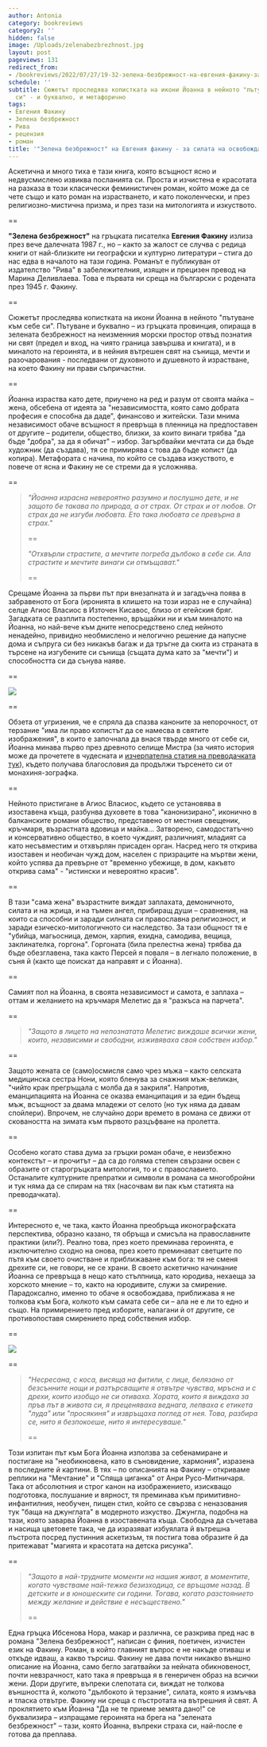 ```yaml
---
author: Antonia
category: bookreviews
category2: ''
hidden: false
image: /Uploads/zelenabezbrezhnost.jpg
layout: post
pageviews: 131
redirect_from:
- /bookreviews/2022/07/27/19-32-зелена-безбрежност-на-евгения-факину-за-силата-на-освобождаващата-се-жена
schedule: ''
subtitle: Сюжетът проследява копистката на икони Йоанна в нейното "пътуване към себе
  си" - и буквално, и метафорично
tags:
- Евгения Факину
- Зелена безбрежност
- Рива
- рецензия
- роман
title: '"Зелена безбрежност" на Евгения факину - за силата на освобождаващата се жена'
---
```


Аскетична и много тиха е тази книга, която всъщност ясно и недвусмислено извиква посланията си. Проста и изчистена е красотата на разказа в този класически феминистичен роман, който може да се чете също и като роман на израстването, и като поколенчески, и през религиозно-мистична призма, и през тази на митологията и изкуството. 

\==

**"Зелена безбрежност"** на гръцката писателка **Евгения Факину** излиза през вече далечната 1987 г., но – както за жалост се случва с редица книги от най-близките ни географски и културно литератури – стига до нас едва в началото на тази година. Романът е публикуван от издателство "Рива" в забележителния, изящен и прецизен превод на Марина Деливлаева. Това е първата ни среща на български с родената през 1945 г. Факину. 

\==

Сюжетът проследява копистката на икони Йоанна в нейното "пътуване към себе си". Пътуване и буквално – из гръцката провинция, опираща в зелената безбрежност на неизменния морски простор отвъд познатия ни свят (предел и вход, на чиято граница завършва и книгата), и в миналото на героинята, и в нейния вътрешен свят на сънища, мечти и разочарования - последвани от духовното и душевното й израстване, на което Факину ни прави съпричастни. 

\==

Йоанна израства като дете, приучено на ред и разум от своята майка – жена, обсебена от идеята за "независимостта, която само добрата професия е способна да даде", финансово и житейски. Тази мнима независимост обаче всъщност я превръща в пленница на предпоставен от другите – родители, общество, близки, за които винаги трябва "да бъде "добра", за да я обичат" – избор. Загърбвайки мечтата си да бъде художник (да създава), тя се примирява с това да бъде копист (да копира). Метафората с начина, по който се създава изкуството, е повече от ясна и Факину не се стреми да я усложнява.

\==

> *"Йоанна израсна невероятно разумно и послушно дете, и не защото бе такава по природа, а от страх. От страх и от любов. От страх да не изгуби любовта. Ето така любовта се превърна в страх."*
>
> \==
>
> *"Отхвърли страстите, а мечтите погреба дълбоко в себе си. Ала страстите и мечтите винаги си отмъщават."*
>
> \==

Срещаме Йоанна за първи път при внезапната ѝ и загадъчна поява в забравеното от Бога (иронията в клишето на този израз не е случайна) селце Агиос Власиос в Източен Кисавос, близо от егейския бряг. Загадката се разплита постепенно, връщайки ни и към миналото на Йоанна, но най-вече към дните непосредствено след нейното ненадейно, привидно необмислено и нелогично решение да напусне дома и съпруга си без никакъв багаж и да тръгне да скита из страната в търсене на изгубените си сънища (същата дума като за "мечти") и способността си да сънува наяве. 

\==

![](/Uploads/zelena_bezbrejnost-new-raztvor.jpg)

\==

Обзета от угризения, че е спряла да спазва каноните за непорочност, от терзание "има ли право копистът да се намесва в святите изображения", в които е започнала да внася твърде много от себе си, Йоанна минава първо през древното селище Мистра (за чиято история може да прочетете в чудесната и [изчерпателна статия на преводачката тук](https://jasmin.bg/zelena-bezbrezhnost/)), където получава благословия да продължи търсенето си от монахиня-зографка.

\==

Нейното пристигане в Агиос Власиос, където се установява в изоставена къща, разбунва духовете в това "канонизирано", иконично в балканските романи общество, представено от местния свещеник, кръчмаря, възрастната вдовица и майка… Затворено, самодостатъчно и консервативно общество, в което чуждият, различният, младият са като несъвместим и отхвърлян присаден орган. Насред него тя открива изоставен и необичан чужд дом, населен с призраците на мъртви жени, който успява да превърне от "временно убежище, в дом, какъвто открива сама" - "истински и невероятно красив".

\==

В тази "сама жена" възрастните виждат заплахата, демоничното, силата и на жрица, и на тъмен ангел, прибиращ души – сравнения, на които са способни и заради силната си православна религиозност, и заради езическо-митологичното си наследство. За тази общност тя е "убийца, магьосница, демон, харпия, ехидна, самодива, вещица, заклинателка, горгона". Горгоната (била прелестна жена) трябва да бъде обезглавена, така както Персей я поваля – в легнало положение, в съня й (както ще поискат да направят и с Йоанна).

\==

Самият пол на Йоанна, в своята независимост и самота, е заплаха – оттам и желанието на кръчмаря Мелетис да я "разкъса на парчета". 

\==

> *"Защото в лицето на непознатата Мелетис виждаше всички жени, които, независими и свободни, изживяваха своя собствен избор."*

\==

Защото жената се (само)осмисля само чрез мъжа – както селската медицинска сестра Нони, която бленува за снажния мъж-великан, "чийто крак прегръщала с молба да я закриля". Напротив, еманципацията на Йоанна се оказва еманципация и за един бъдещ мъж, всъщност за двама младежи от селото (но тук няма да давам спойлери). Впрочем, не случайно дори времето в романа се движи от сковаността на зимата към първото разцъфване на пролетта. 

\==

Особено когато става дума за гръцки роман обаче, е неизбежно контекстът – и прочитът – да са до голяма степен свързани освен с образите от старогръцката митология, то и с православието. Останалите културните препратки и символи в романа са многобройни и тук няма да се спирам на тях (насочвам ви пак към статията на преводачката).

\==

Интересното е, че така, както Йоанна преобръща иконографската перспектива, образно казано, тя обръща и смисъла на православните практики (или?). Реално това, през което преминава героинята, е изключително сходно на онова, през което преминават светците по пътя към своето очистване и приближаване към бога: тя не сменя дрехите си, не говори, не се храни. В своето аскетично начинание Йоанна се превръща в нещо като стълпница, като юродива, нехаеща за хорското мнение – то, както на юродивите, служи за смирение. Парадоксално, именно то обаче я освобождава, приближава я не толкова към Бога, колкото към самата себе си – ала не е ли то едно и също. На примирението пред изборите, налагани ѝ от другите, се противопоставя смирението пред собствения избор.

\==

![](/Uploads/henri-rousseau-the-dream-le-reve.jpg)

\==

> *"Несресана, с коса, висяща на фитили, с лице, белязано от безсънните нощи и разтърсващите я отвътре чувства, мръсна и с дрехи, които изобщо не си отиваха. Хората, които я виждаха за пръв път в живота си, я преценяваха веднага, лепваха є етикета "луда" или "просякиня" и извръщаха поглед от нея. Това, разбира се, нито я безпокоеше, нито я интересуваше."*
>
> \==

Този изпитан път към Бога Йоанна използва за себенамиране и постигане на "необикновена, като в съновидение, хармония", изразена в последните й картини. В тях – по описанията на Факину – откриваме реплики на "Мечтание" и "Спяща циганка" от Анри Русо-Митничаря. Така от абсолютния и строг канон на изображението, изискващо подготовка, послушание и вярност, тя преминава към примитивно-инфантилния, необучен, пищен стил, който се свързва с неназования тук "баща на джунглата" в модерното изкуство. Джунгла, подобна на тази, която заварва Йоанна в изоставената къща. Свободна да съчетава и насища цветовете така, че да изразяват избуялата й вътрешна пъстрота посред пустинния аскетизъм, тя постига това образите й да притежават "магията и красотата на детска рисунка". 

\==

> *"Защото в най-трудните моменти на нашия живот, в моментите, когато чувстваме най-тежка безизходица, се връщаме назад. В детските и в юношеските си години. Тогава, когато разстоянието между желание и действие е несъществено."*
>
> \==

Една гръцка Ибсенова Нора, макар и различна, се разкрива пред нас в романа "Зелена безбрежност", написан с финия, поетичен, изчистен език на Факину. Роман, в който главният въпрос е не накъде отиваш и откъде идваш, а какво търсиш. Факину не дава почти никакво външно описание на Йоанна, само бегло загатвайки за нейната обикновеност, почти невзрачност, като така я превръща я в генеричен образ на всички жени. Дори другите, въпреки слепотата си, виждат не толкова външността й, колкото "дълбокото ѝ терзание", силата, която я измъчва и тласка отвътре. Факину ни среща с пъстротата на вътрешния й свят. А проклятието към Йоанна "Да не те приеме земята дано!" се буквализира – изпращаме героинята на брега на "зелената безбрежност" – тази, която Йоанна, въпреки страха си, най-после е готова да преплава.